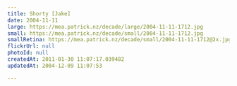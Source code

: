 ```yaml
---
title: Shorty [Jake]
date: 2004-11-11
large: https://mea.patrick.nz/decade/large/2004-11-11-1712.jpg
small: https://mea.patrick.nz/decade/small/2004-11-11-1712.jpg
smallRetina: https://mea.patrick.nz/decade/small/2004-11-11-1712@2x.jpg
flickrUrl: null
photoId: null
createdAt: 2011-01-30 11:07:17.039482
updatedAt: 2004-12-09 11:07:53

---
```



